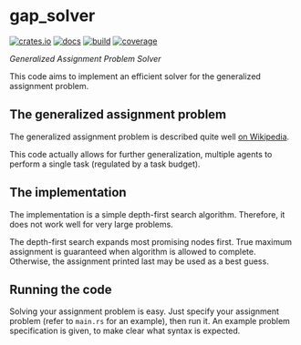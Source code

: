 # gap_solver

[![crates.io](https://img.shields.io/crates/v/gap_solver.svg)](https://crates.io/crates/gap_solver)
[![docs](https://docs.rs/gap_solver/badge.svg)](https://docs.rs/gap_solver/latest/gap_solver/)
[![build](https://img.shields.io/github/workflow/status/stinodego/gap_solver/build)](https://github.com/stinodego/gap_solver/actions/workflows/build.yml)
[![coverage](https://img.shields.io/codecov/c/github/stinodego/gap_solver)](https://codecov.io/gh/stinodego/gap_solver)


_Generalized Assignment Problem Solver_

This code aims to implement an efficient solver for the generalized assignment problem.

## The generalized assignment problem

The generalized assignment problem is described quite well [on Wikipedia](https://en.wikipedia.org/wiki/Generalized_assignment_problem).

This code actually allows for further generalization, multiple agents to perform a single task (regulated by a task budget).

## The implementation

The implementation is a simple depth-first search algorithm. Therefore, it does not work well for very large problems.

The depth-first search expands most promising nodes first. True maximum assignment is guaranteed when algorithm is allowed to complete. Otherwise, the assignment printed last may be used as a best guess.

## Running the code

Solving your assignment problem is easy. Just specify your assignment problem (refer to `main.rs` for an example), then run it. An example problem specification is given, to make clear what syntax is expected.
